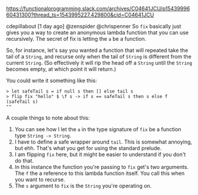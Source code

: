 https://functionalprogramming.slack.com/archives/C04641JCU/p1543999660431300?thread_ts=1543995227.429800&cid=C04641JCU

cdepillabout [1 day ago]
@zenspider @chrispenner So `fix` basically just gives you a way to create an anonymous lambda function that you can use recursively.  The secret of fix is letting the `a` be a function.

So, for instance, let's say you wanted a function that will repeated take the tail of a `String`, and recurse only when the tail of `String` is different from the current `String`.  (So effectively it will rip the head off a `String` until the `String` becomes empty, at which point it will return.)

You could write it something like this:

```> :t fix :: ((String -> String) -> String -> String) -> String -> String
> let safeTail s = if null s then [] else tail s
> flip fix "hello" $ \f s -> if s == safeTail s then s else f (safeTail s)
""
```

A couple things to note about this:

1. You can see how I let the `a` in the type signature of `fix` be a function type `String -> String`.
2. I have to define a safe wrapper around `tail`.  This is somewhat annoying, but ehh.  That's what you get for using the standard prelude.
3. I am flipping `fix` here, but it might be easier to understand if you don't do that.
4. In this instance the function you're passing to `fix` get's two arguments.  The `f` the a reference to this lambda function itself.  You call this when you want to recurse.
5. The `s` argument to `fix` is the `String` you're operating on.
